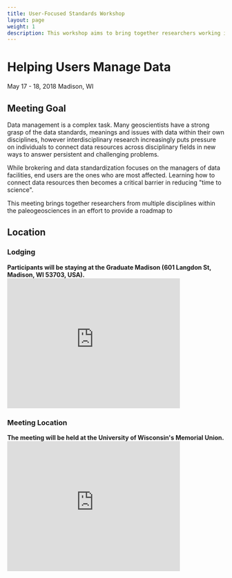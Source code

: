 ```yaml
---
title: User-Focused Standards Workshop
layout: page
weight: 1
description: This workshop aims to bring together researchers working in the geosciences to provide context for end users focused around the alignment and use of multiple community-oriented data resources within the geosciences.
---
```


# Helping Users Manage Data

May 17 - 18, 2018
Madison, WI

## Meeting Goal

Data management is a complex task.  Many geoscientists have a strong grasp of the data standards, meanings and issues with data within their own disciplines, however interdisciplinary research increasingly puts pressure on individuals to connect data resources across disciplinary fields in new ways to answer persistent and challenging problems.

While brokering and data standardization focuses on the managers of data facilities, end users are the ones who are most affected.  Learning how to connect data resources then becomes a critical barrier in reducing "time to science".

This meeting brings together researchers from multiple disciplines within the paleogeosciences in an effort to provide a roadmap to <strong>

## Location

### Lodging

<div style="width:100%">
Participants will be staying at the Graduate Madison (601 Langdon St, Madison, WI 53703, USA).

<iframe src="https://www.google.com/maps/embed?pb=!1m18!1m12!1m3!1d5828.885179197378!2d-89.40609130024339!3d43.07418968316377!2m3!1f0!2f0!3f0!3m2!1i1024!2i768!4f13.1!3m3!1m2!1s0x8806533590068fc5%3A0xb62b75fe92a1e208!2sGraduate+Madison!5e0!3m2!1sen!2sca!4v1525380430417" width="400" height="300" frameborder="0" style="border:0" allowfullscreen></iframe>
</div>

### Meeting Location

<div style="width:100%">
The meeting will be held at the University of Wisconsin's Memorial Union.

<iframe src="https://www.google.com/maps/embed?pb=!1m18!1m12!1m3!1d5828.885163328859!2d-89.4060913!3d43.074189849999996!2m3!1f0!2f0!3f0!3m2!1i1024!2i768!4f13.1!3m3!1m2!1s0x8807accaa000ae5b%3A0xbcbf700d70cc79c5!2sUniversity+of+Wisconsin+-+Memorial+Union!5e0!3m2!1sen!2sca!4v1525380362518" width="400" height="300" frameborder="0" style="border:0" allowfullscreen></iframe>
</div>
 